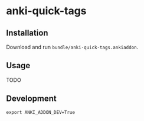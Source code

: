 # anki-quick-tags

## Installation

Download and run `bundle/anki-quick-tags.ankiaddon`.

## Usage

TODO

## Development

```shell
export ANKI_ADDON_DEV=True
```
